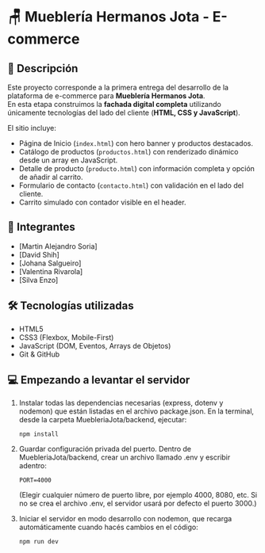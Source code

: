 # 🪑 Mueblería Hermanos Jota - E-commerce

## 📌 Descripción
Este proyecto corresponde a la primera entrega del desarrollo de la plataforma de e-commerce para **Mueblería Hermanos Jota**.  
En esta etapa construimos la **fachada digital completa** utilizando únicamente tecnologías del lado del cliente (**HTML, CSS y JavaScript**).  

El sitio incluye:
- Página de Inicio (`index.html`) con hero banner y productos destacados.  
- Catálogo de productos (`productos.html`) con renderizado dinámico desde un array en JavaScript.  
- Detalle de producto (`producto.html`) con información completa y opción de añadir al carrito.  
- Formulario de contacto (`contacto.html`) con validación en el lado del cliente.  
- Carrito simulado con contador visible en el header.  

## 👥 Integrantes
- [Martin Alejandro Soria]  
- [David Shih]  
- [Johana Salgueiro]  
- [Valentina Rivarola]  
- [Silva Enzo]  

## 🛠️ Tecnologías utilizadas
- HTML5  
- CSS3 (Flexbox, Mobile-First)  
- JavaScript (DOM, Eventos, Arrays de Objetos)  
- Git & GitHub  

## 💻 Empezando a levantar el servidor 
1. Instalar todas las dependencias necesarias (express, dotenv y nodemon) que están listadas en el archivo package.json. En la terminal, desde la carpeta MuebleriaJota/backend, ejecutar:
   ```console
   npm install
   ```
   
2. Guardar configuración privada del puerto. Dentro de MuebleriaJota/backend, crear un archivo llamado .env y escribir adentro:
   ```console
   PORT=4000
   ```
   (Elegir cualquier número de puerto libre, por ejemplo 4000, 8080, etc. Si no se crea el archivo .env, el servidor usará por defecto el puerto 3000.)

3. Iniciar el servidor en modo desarrollo con nodemon, que recarga automáticamente cuando hacés cambios en el código:
   ```python
   npm run dev
   ```